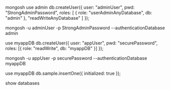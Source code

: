 mongosh
use admin
db.createUser({
  user: "adminUser",
  pwd: "StrongAdminPassword",
  roles: [
    { role: "userAdminAnyDatabase", db: "admin" },
    "readWriteAnyDatabase"
  ]
});

mongosh -u adminUser -p StrongAdminPassword --authenticationDatabase admin


use myappDB
db.createUser({
  user: "appUser",
  pwd: "securePassword",
  roles: [{ role: "readWrite", db: "myappDB" }]
});

mongosh -u appUser -p securePassword --authenticationDatabase myappDB


use myappDB
db.sample.insertOne({ initialized: true });


show databases


